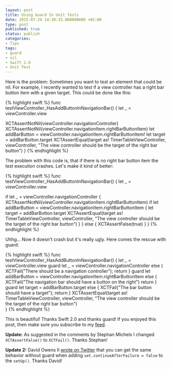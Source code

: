 ```yaml
---
layout: post
title: Using Guard In Unit Tests
date: 2015-07-29 14:30:33.000000000 +02:00
type: post
published: true
status: publish
categories:
- Tips
tags:
- guard
- nil
- Swift 2.0
- Unit Test
---
```

Here is the problem: Sometimes you want to test an element that could be
nil. For example, I recently wanted to test if a view controller has a
right bar button item with a given target. This could be done like this:

{% highlight swift %}
func testViewController_HasAddButtonInNavigationBar() {
  let _ = viewController.view
  
  XCTAssertNotNil(viewController.navigationController)
  XCTAssertNotNil(viewController.navigationItem.rightBarButtonItem)
  let addBarButton = viewController.navigationItem.rightBarButtonItem!
  let target = addBarButton.target
  XCTAssertEqual(target as! TimerTableViewController, viewController, "The view controller should be the target of the right bar button")
}
{% endhighlight %}

The problem with this code is, that if there is no right bar button item
the test execution crashes. Let's make it kind of better:

{% highlight swift %}
func testViewController_HasAddButtonInNavigationBar() {
  let _ = viewController.view
  
  if let _ = viewController.navigationController {
    XCTAssertNotNil(viewController.navigationItem.rightBarButtonItem)
    if let addBarButton = viewController.navigationItem.rightBarButtonItem {
      let target = addBarButton.target
      XCTAssertEqual(target as! TimerTableViewController, viewController, "The view controller should be the target of the right bar button")
    }
  } else {
    XCTAssertFalse(true)
  }
}
{% endhighlight %}

Uhhg... Now it doesn't crash but it's really ugly. Here comes the rescue
with guard:
<!--more-->

{% highlight swift %}
func testViewController_HasAddButtonInNavigationBar() {
  let _ = viewController.view
  guard let _ = viewController.navigationController else { XCTFail("There should be a navigation controller"); return }
  guard let addBarButton = viewController.navigationItem.rightBarButtonItem else {
    XCTFail("The navigation bar should have a button on the right")
    return
  }
  guard let target = addBarButton.target else { XCTFail("The bar button should have a target"); return }
  XCTAssertEqual(target as! TimerTableViewController, viewController, "The view controller should be the target of the right bar button")  
}
{% endhighlight %}

This is beautiful! Thanks Swift 2.0 and thanks guard! If you enjoyed
this post, then make sure you subscribe to my
[feed](http://swiftandpainless.com/feed).

**Update:** As suggested in the comments by Stephan Michels I changed
`XCTAssertFalse()` to `XCTFail()`.
Thanks Stephan!

**Update 2:** David Owens II [wrote on
Twitter](https://twitter.com/owensd/status/627946978882682880) that you
can get the same behavior without guard when adding 
`set.continueAfterFailure = false` to the `setUp()`. Thanks
David!
